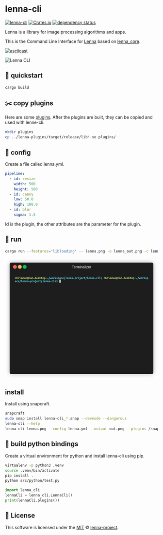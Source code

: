 # lenna-cli
[![lenna-cli](https://snapcraft.io/lenna-cli/badge.svg)](https://snapcraft.io/lenna-cli)
[![Crates.io](https://img.shields.io/crates/v/lenna_cli)](https://crates.io/crates/lenna_cli)
[![dependency status](https://deps.rs/repo/github/lenna-project/lenna-cli/status.svg)](https://deps.rs/repo/github/lenna-project/lenna-cli)

Lenna is a library for image processing algorithms and apps.

This is the Command Line Interface for [Lenna](https://lenna.app) based on [lenna_core](https://github.com/lenna-project/lenna-core).

[![asciicast](https://asciinema.org/a/420516.svg)](https://asciinema.org/a/420516)

![Lenna CLI](https://www.plantuml.com/plantuml/proxy?cache=no&src=https://raw.githubusercontent.com/lenna-project/lenna-cli/main/docs/uml/cli.puml)

## 🐰 quickstart

```bash
cargo build
```

## ✂️ copy plugins

Here are some [plugins](https://github.com/lenna-project/lenna-plugins).
After the plugins are built, they can be copied and used with lenne-cli.

```bash
mkdir plugins
cp ../lenna-plugins/target/release/lib*.so plugins/
```

## 🔧 config

Create a file called lenna.yml.

```yaml
pipeline:
  - id: resize
    width: 500
    height: 500
  - id: canny
    low: 50.0
    high: 100.0
  - id: blur
    sigma: 1.5
```

Id is the plugin, the other attributes are the parameter for the plugin.

## 👻 run

```bash
cargo run --features="libloading" -- lenna.png -o lenna_out.png -c lenna.yml
```

![Run](docs/images/run.gif)

## install

Install using snapcraft.

```bash
snapcraft
sudo snap install lenna-cli_*.snap --devmode --dangerous
lenna-cli --help
lenna-cli lenna.png --config lenna.yml --output out.png --plugins /snap/lenna-cli/current/plugins
```

## 🐍 build python bindings

Create a virtual environment for python and install lenna-cli using pip.

```bash
virtualenv -p python3 .venv
source .venv/bin/activate
pip install .
python src/python/test.py
```

```python
import lenna_cli
lennaCli = lenna_cli.LennaCli()
print(lennaCli.plugins())
```

## 📜 License

This software is licensed under the [MIT](https://github.com/lenna-project/lenna-cli/blob/main/LICENSE) © [lenna-project](https://github.com/lenna-project).

